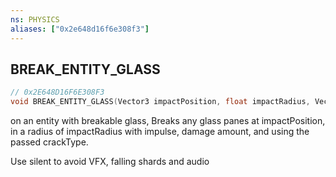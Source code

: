 ```yaml
---
ns: PHYSICS
aliases: ["0x2e648d16f6e308f3"]
---
```

## BREAK_ENTITY_GLASS

```c
// 0x2E648D16F6E308F3
void BREAK_ENTITY_GLASS(Vector3 impactPosition, float impactRadius, Vector3 impulse, float damage, int crackType, bool silent);
```

on an entity with breakable glass, Breaks any glass panes at impactPosition, in a radius of impactRadius with impulse, damage amount, and using the passed crackType.

Use silent to avoid VFX, falling shards and audio

